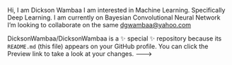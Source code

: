 Hi, I am Dickson Wambaa
I am interested in Machine Learning. Specifically Deep Learning.
I am currently on Bayesian Convolutional Neural Network
I’m looking to collaborate on the same
dgwambaa@yahoo.com

DicksonWambaa/DicksonWambaa is a ✨ special ✨ repository because its `README.md` (this file) appears on your GitHub profile.
You can click the Preview link to take a look at your changes.
--->
